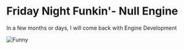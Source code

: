 # Friday Night Funkin'- Null Engine
In a few months or days, I will come back with Engine Development

![Funny](https://media1.giphy.com/media/THlB4bsoSA0Cc/200w.gif?cid=6c09b9523f2js7eywzhz6a1d81ivoq39cyo3ct9ndel8nak2&ep=v1_gifs_search&rid=200w.gif&ct=g)
